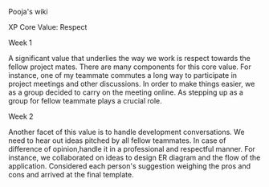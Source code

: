 Pooja's wiki 


XP Core Value: Respect 


Week 1


A significant value that underlies the way we work is respect towards the fellow project mates.
There are many components for this core value. 
For instance, one of my teammate commutes a long way to participate in project meetings and other discussions. 
In order to make things easier, we as a group decided to carry on the meeting online. 
As stepping up as a group for fellow teammate plays a crucial role.

Week 2

Another facet of this value is to handle development conversations.
We need to hear out ideas pitched by all fellow teammates.
In case of difference of opinion,handle it in a professional and respectful manner.
For instance, we collaborated on ideas to design ER diagram and the flow of the application. 
Considered each person's suggestion weighing the pros and cons and arrived at the final template.





